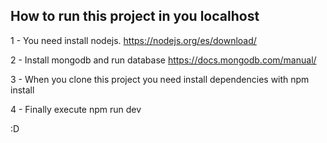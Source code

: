 ## How to run this project in you localhost

1 - You need install nodejs.
https://nodejs.org/es/download/

2 - Install mongodb and run database
https://docs.mongodb.com/manual/

3 - When you clone this project you need install dependencies with
npm install

4 - Finally execute npm run dev

:D 
 